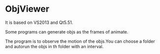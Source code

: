 # ObjViewer
It is based on VS2013 and Qt5.51. 

Some programs can generate objs as the frames of animate. 

The program is to observe the motion of the objs.You can choose a folder and autorun the objs in th folder with an interval.
